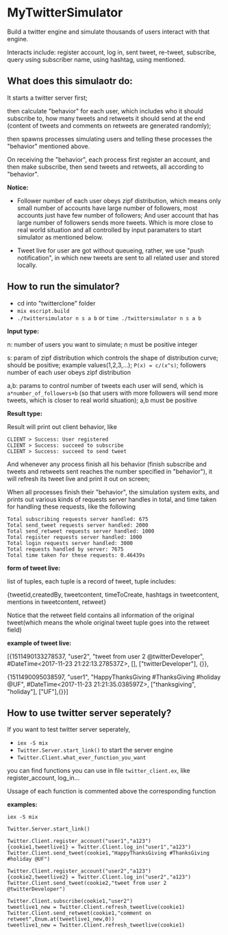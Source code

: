 # MyTwitterSimulator
Build a twitter engine and simulate thousands of users interact with that engine.

Interacts include: register account, log in, sent tweet, re-tweet, subscribe, query using subscriber name, using hashtag, using mentioned.   

## What does this simulaotr do:

It starts a twitter server first;

then calculate "behavior" for each user, which includes who it should subscribe to, how many tweets and retweets it should send at the end (content of tweets and comments on retweets are generated randomly);
   
then spawns processes simulating users and telling these processes the "behavior" mentioned above.
   
On receiving the "behavior", each process first register an account, and then make subscribe, then send tweets and retweets, all according to "behavior".
   
****Notice:****

* Follower number of each user obeys zipf distribution, which means only small number of accounts have large number of followers, most accounts just have few number of followers; And user account that has large number of followers sends more tweets. Which is more close to real world situation and all controlled by input paramaters to start simulator as mentioned below.   

* Tweet live for user are got without queueing, rather, we use "push notification", in which new tweets are sent to all related user and stored locally.

## How to run the simulator?

* cd into "twitterclone" folder
* `mix escript.build`
* `./twittersimulator n s a b`  or  `time ./twittersimulator n s a b`
  
****Input type:****

n: number of users you want to simulate; n must be positive integer

s: param of zipf distribution which controls the shape of distribution curve; should be positive; example values(1,2,3,...); `P(x) = c/(x^s)`; followers number of each user obeys zipf distribution
   
a,b: params to control number of tweets each user will send, which is `a*number_of_followers+b` (so that users with more followers will send more tweets, which is closer to real world situation); a,b must be positive

****Result type:****

Result will print out client behavior, like 

    CLIENT > Success: User registered
    CLIENT > Success: succeed to subscribe
    CLIENT > Success: succeed to send tweet
   
And whenever any process finish all his behavior (finish subscribe and tweets and retweets sent reaches the number specified in "behavior"), it will refresh its tweet live and print it out on screen;

When all processes finish their "behavior", the simulation system exits, and prints out various kinds of requests server handles in total, and time taken for handling these requests, like the following

    Total subscribing requests server handled: 675
    Total send_tweet requests server handled: 2000
    Total send_retweet requests server handled: 1000
    Total register requests server handled: 1000
    Total login requests server handled: 3000  
    Total requests handled by server: 7675
    Total time taken for these requests: 0.46439s

****form of tweet live:****
   
list of tuples, each tuple is a record of tweet, tuple includes:
   
{tweetid,createdBy, tweetcontent, timeToCreate, hashtags in tweetcontent, mentions in tweetcontent, retweet}
  
Notice that the retweet field contains all information of the original tweet(which means the whole original tweet tuple goes into the retweet field)

****example of tweet live:****

[{1511490133278537, "user2", "tweet from user 2 @twitterDeveloper", #DateTime<2017-11-23 21:22:13.278537Z>, [], ["twitterDeveloper"], {}},

 {1511490095038597, "user1", "HappyThanksGiving #ThanksGiving #holiday @UF", #DateTime<2017-11-23 21:21:35.038597Z>, ["thanksgiving", "holiday"], ["UF"],{}}]

## How to use twitter server seperately?
  
If you want to test twitter server seperately, 
  
* `iex -S mix`
* `Twitter.Server.start_link()`     to start the server engine
* `Twitter.Client.what_ever_function_you_want`    
   
you can find functions you can use in file `twitter_client.ex`, like register_account, log_in...

Ussage of each function is commented above the corresponding function

****examples:****

    iex -S mix
    
    Twitter.Server.start_link()
    
    Twitter.Client.register_account("user1","a123")
    {cookie1,tweetlive1} = Twitter.Client.log_in("user1","a123")
    Twitter.Client.send_tweet(cookie1,"HappyThanksGiving #ThanksGiving #holiday @UF")
    
    Twitter.Client.register_account("user2","a123")
    {cookie2,tweetlive2} = Twitter.Client.log_in("user2","a123")
    Twitter.Client.send_tweet(cookie2,"tweet from user 2 @twitterDeveloper")
    
    Twitter.Client.subscribe(cookie1,"user2")
    tweetlive1_new = Twitter.Client.refresh_tweetlive(cookie1)
    Twitter.Client.send_retweet(cookie1,"comment on retweet",Enum.at(tweetlive1_new,0))
    tweetlive1_new = Twitter.Client.refresh_tweetlive(cookie1)
